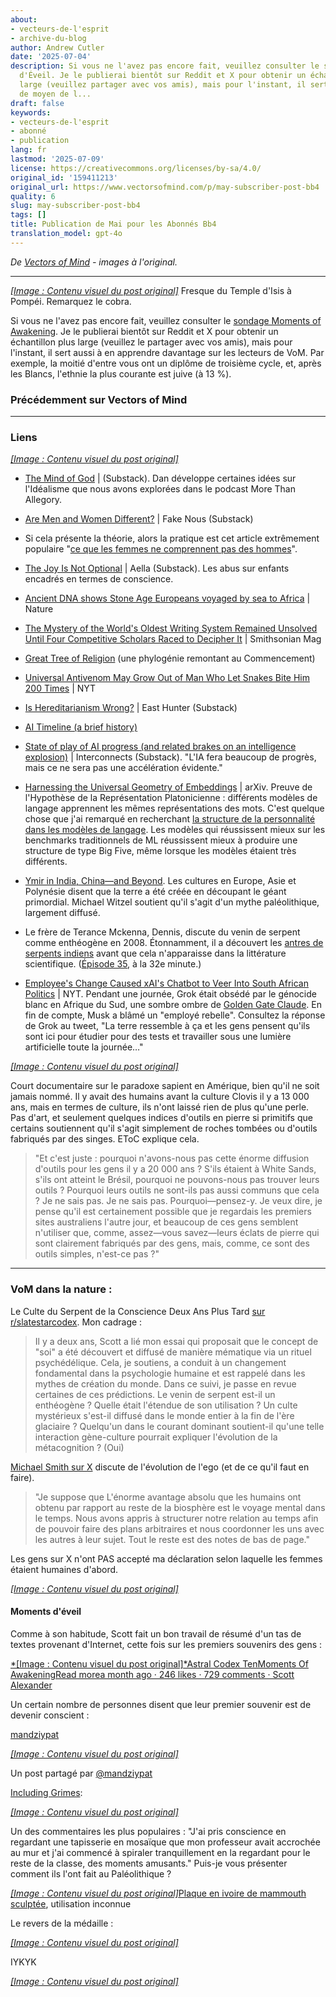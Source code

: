 ```yaml
---
about:
- vecteurs-de-l'esprit
- archive-du-blog
author: Andrew Cutler
date: '2025-07-04'
description: Si vous ne l'avez pas encore fait, veuillez consulter le sondage Moments
  d'Éveil. Je le publierai bientôt sur Reddit et X pour obtenir un échantillon plus
  large (veuillez partager avec vos amis), mais pour l'instant, il sert également
  de moyen de l...
draft: false
keywords:
- vecteurs-de-l'esprit
- abonné
- publication
lang: fr
lastmod: '2025-07-09'
license: https://creativecommons.org/licenses/by-sa/4.0/
original_id: '159411213'
original_url: https://www.vectorsofmind.com/p/may-subscriber-post-bb4
quality: 6
slug: may-subscriber-post-bb4
tags: []
title: Publication de Mai pour les Abonnés Bb4
translation_model: gpt-4o
---
```


*De [Vectors of Mind](https://www.vectorsofmind.com/p/may-subscriber-post-bb4) - images à l'original.*

---

[*[Image : Contenu visuel du post original]*](https://substackcdn.com/image/fetch/$s_!c2Mq!,f_auto,q_auto:good,fl_progressive:steep/https%3A%2F%2Fsubstack-post-media.s3.amazonaws.com%2Fpublic%2Fimages%2Fe5a01543-b2a7-441c-87c3-d77d36450c1f_2776x2249.jpeg) Fresque du Temple d'Isis à Pompéi. Remarquez le cobra.

Si vous ne l'avez pas encore fait, veuillez consulter le [sondage Moments of Awakening](https://www.vectorsofmind.com/p/moments-of-awakening-survey). Je le publierai bientôt sur Reddit et X pour obtenir un échantillon plus large (veuillez le partager avec vos amis), mais pour l'instant, il sert aussi à en apprendre davantage sur les lecteurs de VoM. Par exemple, la moitié d'entre vous ont un diplôme de troisième cycle, et, après les Blancs, l'ethnie la plus courante est juive (à 13 %).

### Précédemment sur Vectors of Mind


* * *

### Liens


[*[Image : Contenu visuel du post original]*](https://substackcdn.com/image/fetch/$s_!95Qh!,f_auto,q_auto:good,fl_progressive:steep/https%3A%2F%2Fsubstack-post-media.s3.amazonaws.com%2Fpublic%2Fimages%2F95174c6a-d1fa-43d9-9f5d-dd0b08a38e1d_1344x896.png)

 * [The Mind of God](https://open.substack.com/pub/mindandmythos/p/the-mind-of-god?r=j1sx6&showWelcomeOnShare=false) | (Substack). Dan développe certaines idées sur l'Idéalisme que nous avons explorées dans le podcast More Than Allegory.

 * [Are Men and Women Different?](https://fakenous.substack.com/p/are-men-and-women-different) | Fake Nous (Substack)

 * Si cela présente la théorie, alors la pratique est cet article extrêmement populaire "[ce que les femmes ne comprennent pas des hommes](https://goranshbharal.substack.com/p/what-women-dont-understand-about)".

 * [The Joy Is Not Optional](https://open.substack.com/pub/aella/p/the-joy-is-not-optional?r=j1sx6&showWelcomeOnShare=false) | Aella (Substack). Les abus sur enfants encadrés en termes de conscience.

 * [Ancient DNA shows Stone Age Europeans voyaged by sea to Africa](https://www.nature.com/articles/d41586-025-00764-2) | Nature

 * [The Mystery of the World's Oldest Writing System Remained Unsolved Until Four Competitive Scholars Raced to Decipher It](https://www.smithsonianmag.com/history/mystery-worlds-oldest-writing-system-remained-unsolved-until-four-scholars-raced-decipher-it-180985954/) | Smithsonian Mag

 * [Great Tree of Religion](https://imgur.com/a/great-tree-of-religion-3-0-QXPiyDe?fbclid=IwY2xjawIoWLJleHRuA2FlbQIxMAABHT_xTzl5nYhXl8dOq3CpNoAWvubUahLNpJFtHD_me9zl7faZgESm0tyuFA_aem_47JPVzn_DchoM8CltxiKdA) (une phylogénie remontant au Commencement)

 * [Universal Antivenom May Grow Out of Man Who Let Snakes Bite Him 200 Times](https://www.nytimes.com/2025/05/02/health/snakes-universal-antivenom-tim-friede.html?unlocked_article_code=1.EU8.nNe_.__va4hJmUm4i&smid=nytcore-android-share) | NYT

 * [Is Hereditarianism Wrong?](https://open.substack.com/pub/easthunter/p/is-hereditarianism-wrong?r=j1sx6&showWelcomeOnShare=false) | East Hunter (Substack)

 * [AI Timeline (a brief history)](https://ai-timeline.org/)

 * [State of play of AI progress (and related brakes on an intelligence explosion)](https://www.interconnects.ai/p/brakes-on-an-intelligence-explosion) | Interconnects (Substack). "L'IA fera beaucoup de progrès, mais ce ne sera pas une accélération évidente."

 * [Harnessing the Universal Geometry of Embeddings](https://arxiv.org/abs/2505.12540) | arXiv. Preuve de l'Hypothèse de la Représentation Platonicienne : différents modèles de langage apprennent les mêmes représentations des mots. C'est quelque chose que j'ai remarqué en recherchant [la structure de la personnalité dans les modèles de langage](https://arxiv.org/abs/2203.02092). Les modèles qui réussissent mieux sur les benchmarks traditionnels de ML réussissent mieux à produire une structure de type Big Five, même lorsque les modèles étaient très différents.

 * [Ymir in India, China—and Beyond](https://chs.harvard.edu/chapter/michael-witzel-ymir-in-india-china-and-beyond/). Les cultures en Europe, Asie et Polynésie disent que la terre a été créée en découpant le géant primordial. Michael Witzel soutient qu'il s'agit d'un mythe paléolithique, largement diffusé.

 * Le frère de Terance Mckenna, Dennis, discute du venin de serpent comme enthéogène en 2008. Étonnamment, il a découvert les [antres de serpents indiens](https://www.vectorsofmind.com/i/154908424/snake-venom-raves) avant que cela n'apparaisse dans la littérature scientifique. ([Épisode 35](https://www.bluelight.org/community/threads/psychonautica-episodes-merged.294445/page-5), à la 32e minute.)

 * [Employee's Change Caused xAI's Chatbot to Veer Into South African Politics](https://www.nytimes.com/2025/05/16/technology/xai-elon-musk-south-africa.html) | NYT. Pendant une journée, Grok était obsédé par le génocide blanc en Afrique du Sud, une sombre ombre de [Golden Gate Claude](https://www.anthropic.com/news/golden-gate-claude). En fin de compte, Musk a blâmé un "employé rebelle". Consultez la réponse de Grok au tweet, "La terre ressemble à ça et les gens pensent qu'ils sont ici pour étudier pour des tests et travailler sous une lumière artificielle toute la journée…"

[*[Image : Contenu visuel du post original]*](https://substackcdn.com/image/fetch/$s_!l-am!,f_auto,q_auto:good,fl_progressive:steep/https%3A%2F%2Fsubstack-post-media.s3.amazonaws.com%2Fpublic%2Fimages%2F92251786-5680-4750-89cd-27d3d39c9b8e_1178x1574.png)

Court documentaire sur le paradoxe sapient en Amérique, bien qu'il ne soit jamais nommé. Il y avait des humains avant la culture Clovis il y a 13 000 ans, mais en termes de culture, ils n'ont laissé rien de plus qu'une perle. Pas d'art, et seulement quelques indices d'outils en pierre si primitifs que certains soutiennent qu'il s'agit simplement de roches tombées ou d'outils fabriqués par des singes. EToC explique cela.

> "Et c'est juste : pourquoi n'avons-nous pas cette énorme diffusion d'outils pour les gens il y a 20 000 ans ? S'ils étaient à White Sands, s'ils ont atteint le Brésil, pourquoi ne pouvons-nous pas trouver leurs outils ? Pourquoi leurs outils ne sont-ils pas aussi communs que cela ? Je ne sais pas. Je ne sais pas. Pourquoi—pensez-y. Je veux dire, je pense qu'il est certainement possible que je regardais les premiers sites australiens l'autre jour, et beaucoup de ces gens semblent n'utiliser que, comme, assez—vous savez—leurs éclats de pierre qui sont clairement fabriqués par des gens, mais, comme, ce sont des outils simples, n'est-ce pas ?"

* * *

### VoM dans la nature :


Le Culte du Serpent de la Conscience Deux Ans Plus Tard [sur r/slatestarcodex](https://www.reddit.com/r/slatestarcodex/comments/1icx6jl/the_snake_cult_of_consciousness_two_years_later/). Mon cadrage :

> Il y a deux ans, Scott a lié mon essai qui proposait que le concept de "soi" a été découvert et diffusé de manière mématique via un rituel psychédélique. Cela, je soutiens, a conduit à un changement fondamental dans la psychologie humaine et est rappelé dans les mythes de création du monde. Dans ce suivi, je passe en revue certaines de ces prédictions. Le venin de serpent est-il un enthéogène ? Quelle était l'étendue de son utilisation ? Un culte mystérieux s'est-il diffusé dans le monde entier à la fin de l'ère glaciaire ? Quelqu'un dans le courant dominant soutient-il qu'une telle interaction gène-culture pourrait expliquer l'évolution de la métacognition ? (Oui)

[Michael Smith sur X](https://x.com/Morphenius/status/1879270868918157798) discute de l'évolution de l'ego (et de ce qu'il faut en faire).

> "Je suppose que L'énorme avantage absolu que les humains ont obtenu par rapport au reste de la biosphère est le voyage mental dans le temps. Nous avons appris à structurer notre relation au temps afin de pouvoir faire des plans arbitraires et nous coordonner les uns avec les autres à leur sujet. Tout le reste est des notes de bas de page."

Les gens sur X n'ont PAS accepté ma déclaration selon laquelle les femmes étaient humaines d'abord.

[*[Image : Contenu visuel du post original]*](https://substackcdn.com/image/fetch/$s_!JEEU!,f_auto,q_auto:good,fl_progressive:steep/https%3A%2F%2Fsubstack-post-media.s3.amazonaws.com%2Fpublic%2Fimages%2F0c24e691-441a-45f1-b1d6-ffb436624396_1180x1208.png)

#### Moments d'éveil


Comme à son habitude, Scott fait un bon travail de résumé d'un tas de textes provenant d'Internet, cette fois sur les premiers souvenirs des gens :

[*[Image : Contenu visuel du post original]*Astral Codex TenMoments Of AwakeningRead morea month ago · 246 likes · 729 comments · Scott Alexander](https://www.astralcodexten.com/p/moments-of-awakening)

Un certain nombre de personnes disent que leur premier souvenir est de devenir conscient :

[mandziypat](https://instagram.com/mandziypat)

[*[Image : Contenu visuel du post original]*](https://instagram.com/p/DISJtkzh6RC)

Un post partagé par [@mandziypat](https://instagram.com/mandziypat)

[Including Grimes](https://x.com/Grimezsz/status/1911168550330573138):

[*[Image : Contenu visuel du post original]*](https://substackcdn.com/image/fetch/$s_!EgB9!,f_auto,q_auto:good,fl_progressive:steep/https%3A%2F%2Fsubstack-post-media.s3.amazonaws.com%2Fpublic%2Fimages%2F6228e124-dc9b-4a95-9b62-efd862848229_1166x628.png)

Un des commentaires les plus populaires : "J'ai pris conscience en regardant une tapisserie en mosaïque que mon professeur avait accrochée au mur et j'ai commencé à spiraler tranquillement en la regardant pour le reste de la classe, des moments amusants." Puis-je vous présenter comment ils l'ont fait au Paléolithique ?

[*[Image : Contenu visuel du post original]*](https://substackcdn.com/image/fetch/$s_!Qu5A!,f_auto,q_auto:good,fl_progressive:steep/https%3A%2F%2Fsubstack-post-media.s3.amazonaws.com%2Fpublic%2Fimages%2F1dbf443b-9126-4ee2-9f23-ffc3bc47b72d_1600x1092.jpeg)[Plaque en ivoire de mammouth sculptée](https://en.wikipedia.org/wiki/Mal%27ta–Buret%27_culture#/media/File:Mal'ta_centrally_perforated_ivory_plaque.jpg), utilisation inconnue

Le revers de la médaille :

[*[Image : Contenu visuel du post original]*](https://substackcdn.com/image/fetch/$s_!Pqz8!,f_auto,q_auto:good,fl_progressive:steep/https%3A%2F%2Fsubstack-post-media.s3.amazonaws.com%2Fpublic%2Fimages%2F1ffdd37d-3e66-4728-b17b-783d1c830f5c_1532x1092.jpeg)

IYKYK

[*[Image : Contenu visuel du post original]*](https://substackcdn.com/image/fetch/$s_!NB9o!,f_auto,q_auto:good,fl_progressive:steep/https%3A%2F%2Fsubstack-post-media.s3.amazonaws.com%2Fpublic%2Fimages%2F8df6d2ec-a33c-4420-80e1-60a820ed6106_1024x1536.webp)